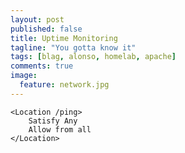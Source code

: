 ```yaml
---
layout: post
published: false
title: Uptime Monitoring
tagline: "You gotta know it"
tags: [blag, alonso, homelab, apache]
comments: true
image:
  feature: network.jpg
---
```




    <Location /ping>
        Satisfy Any
        Allow from all
    </Location>